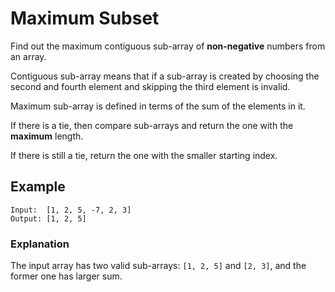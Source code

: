 # Maximum Subset

Find out the maximum contiguous sub-array of **non-negative** numbers from an array.

Contiguous sub-array means that if a sub-array is created by choosing the second and fourth element and skipping the third element is invalid.

Maximum sub-array is defined in terms of the sum of the elements in it.

If there is a tie, then compare sub-arrays and return the one with the **maximum** length.

If there is still a tie, return the one with the smaller starting index.

## Example

```
Input:  [1, 2, 5, -7, 2, 3]
Output: [1, 2, 5]
```

### Explanation
The input array has two valid sub-arrays: `[1, 2, 5]` and `[2, 3]`, and the former one has larger sum.

